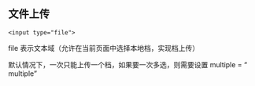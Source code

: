 ## 文件上传


```
<input type="file">
```
 file 表示文本域（允许在当前页面中选择本地档，实现档上传）
 
 默认情况下，一次只能上传一个档，如果要一次多选，则需要设置 multiple = “ multiple”